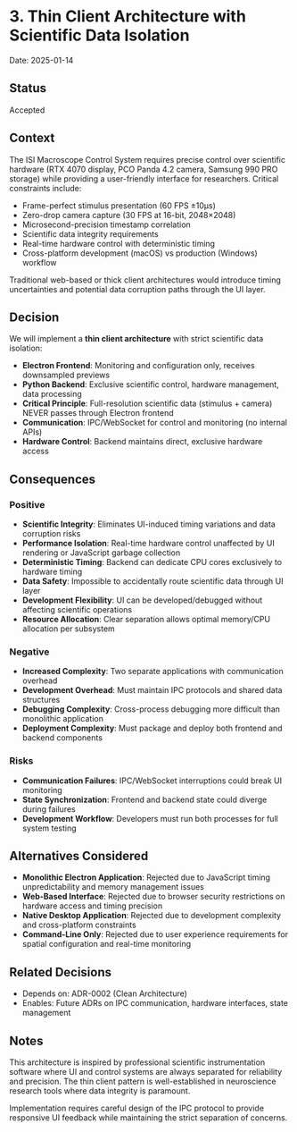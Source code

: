 # 3. Thin Client Architecture with Scientific Data Isolation

Date: 2025-01-14

## Status

Accepted

## Context

The ISI Macroscope Control System requires precise control over scientific hardware (RTX 4070 display, PCO Panda 4.2 camera, Samsung 990 PRO storage) while providing a user-friendly interface for researchers. Critical constraints include:

- Frame-perfect stimulus presentation (60 FPS ±10μs)
- Zero-drop camera capture (30 FPS at 16-bit, 2048×2048)
- Microsecond-precision timestamp correlation
- Scientific data integrity requirements
- Real-time hardware control with deterministic timing
- Cross-platform development (macOS) vs production (Windows) workflow

Traditional web-based or thick client architectures would introduce timing uncertainties and potential data corruption paths through the UI layer.

## Decision

We will implement a **thin client architecture** with strict scientific data isolation:

- **Electron Frontend**: Monitoring and configuration only, receives downsampled previews
- **Python Backend**: Exclusive scientific control, hardware management, data processing
- **Critical Principle**: Full-resolution scientific data (stimulus + camera) NEVER passes through Electron frontend
- **Communication**: IPC/WebSocket for control and monitoring (no internal APIs)
- **Hardware Control**: Backend maintains direct, exclusive hardware access

## Consequences

### Positive

- **Scientific Integrity**: Eliminates UI-induced timing variations and data corruption risks
- **Performance Isolation**: Real-time hardware control unaffected by UI rendering or JavaScript garbage collection
- **Deterministic Timing**: Backend can dedicate CPU cores exclusively to hardware timing
- **Data Safety**: Impossible to accidentally route scientific data through UI layer
- **Development Flexibility**: UI can be developed/debugged without affecting scientific operations
- **Resource Allocation**: Clear separation allows optimal memory/CPU allocation per subsystem

### Negative

- **Increased Complexity**: Two separate applications with communication overhead
- **Development Overhead**: Must maintain IPC protocols and shared data structures
- **Debugging Complexity**: Cross-process debugging more difficult than monolithic application
- **Deployment Complexity**: Must package and deploy both frontend and backend components

### Risks

- **Communication Failures**: IPC/WebSocket interruptions could break UI monitoring
- **State Synchronization**: Frontend and backend state could diverge during failures
- **Development Workflow**: Developers must run both processes for full system testing

## Alternatives Considered

- **Monolithic Electron Application**: Rejected due to JavaScript timing unpredictability and memory management issues
- **Web-Based Interface**: Rejected due to browser security restrictions on hardware access and timing precision
- **Native Desktop Application**: Rejected due to development complexity and cross-platform constraints
- **Command-Line Only**: Rejected due to user experience requirements for spatial configuration and real-time monitoring

## Related Decisions

- Depends on: ADR-0002 (Clean Architecture)
- Enables: Future ADRs on IPC communication, hardware interfaces, state management

## Notes

This architecture is inspired by professional scientific instrumentation software where UI and control systems are always separated for reliability and precision. The thin client pattern is well-established in neuroscience research tools where data integrity is paramount.

Implementation requires careful design of the IPC protocol to provide responsive UI feedback while maintaining the strict separation of concerns.